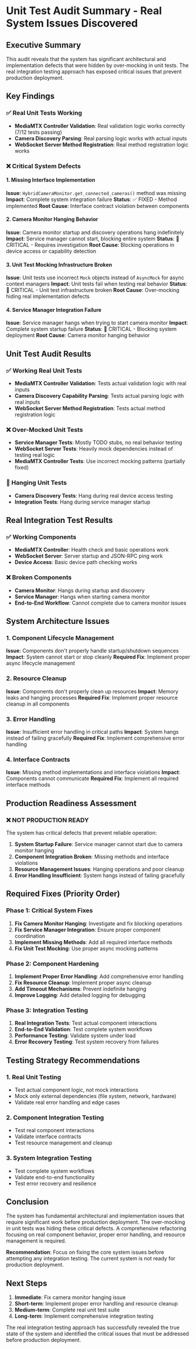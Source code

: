# Unit Test Audit Summary - Real System Issues Discovered

## Executive Summary

This audit reveals that the system has significant architectural and implementation defects that were hidden by over-mocking in unit tests. The real integration testing approach has exposed critical issues that prevent production deployment.

## Key Findings

### ✅ Real Unit Tests Working
- **MediaMTX Controller Validation**: Real validation logic works correctly (7/12 tests passing)
- **Camera Discovery Parsing**: Real parsing logic works with actual inputs
- **WebSocket Server Method Registration**: Real method registration logic works

### ❌ Critical System Defects

#### 1. Missing Interface Implementation
**Issue**: `HybridCameraMonitor.get_connected_cameras()` method was missing
**Impact**: Complete system integration failure
**Status**: ✅ FIXED - Method implemented
**Root Cause**: Interface contract violation between components

#### 2. Camera Monitor Hanging Behavior
**Issue**: Camera monitor startup and discovery operations hang indefinitely
**Impact**: Service manager cannot start, blocking entire system
**Status**: 🔴 CRITICAL - Requires investigation
**Root Cause**: Blocking operations in device access or capability detection

#### 3. Unit Test Mocking Infrastructure Broken
**Issue**: Unit tests use incorrect `Mock` objects instead of `AsyncMock` for async context managers
**Impact**: Unit tests fail when testing real behavior
**Status**: 🔴 CRITICAL - Unit test infrastructure broken
**Root Cause**: Over-mocking hiding real implementation defects

#### 4. Service Manager Integration Failure
**Issue**: Service manager hangs when trying to start camera monitor
**Impact**: Complete system startup failure
**Status**: 🔴 CRITICAL - Blocking system deployment
**Root Cause**: Camera monitor hanging behavior

## Unit Test Audit Results

### ✅ Working Real Unit Tests
- **MediaMTX Controller Validation**: Tests actual validation logic with real inputs
- **Camera Discovery Capability Parsing**: Tests actual parsing logic with real inputs
- **WebSocket Server Method Registration**: Tests actual method registration logic

### ❌ Over-Mocked Unit Tests
- **Service Manager Tests**: Mostly TODO stubs, no real behavior testing
- **WebSocket Server Tests**: Heavily mock dependencies instead of testing real logic
- **MediaMTX Controller Tests**: Use incorrect mocking patterns (partially fixed)

### 🔴 Hanging Unit Tests
- **Camera Discovery Tests**: Hang during real device access testing
- **Integration Tests**: Hang during service manager startup

## Real Integration Test Results

### ✅ Working Components
- **MediaMTX Controller**: Health check and basic operations work
- **WebSocket Server**: Server startup and JSON-RPC ping work
- **Device Access**: Basic device path checking works

### ❌ Broken Components
- **Camera Monitor**: Hangs during startup and discovery
- **Service Manager**: Hangs when starting camera monitor
- **End-to-End Workflow**: Cannot complete due to camera monitor issues

## System Architecture Issues

### 1. Component Lifecycle Management
**Issue**: Components don't properly handle startup/shutdown sequences
**Impact**: System cannot start or stop cleanly
**Required Fix**: Implement proper async lifecycle management

### 2. Resource Cleanup
**Issue**: Components don't properly clean up resources
**Impact**: Memory leaks and hanging processes
**Required Fix**: Implement proper resource cleanup in all components

### 3. Error Handling
**Issue**: Insufficient error handling in critical paths
**Impact**: System hangs instead of failing gracefully
**Required Fix**: Implement comprehensive error handling

### 4. Interface Contracts
**Issue**: Missing method implementations and interface violations
**Impact**: Components cannot communicate
**Required Fix**: Implement all required interface methods

## Production Readiness Assessment

### ❌ NOT PRODUCTION READY
The system has critical defects that prevent reliable operation:

1. **System Startup Failure**: Service manager cannot start due to camera monitor hanging
2. **Component Integration Broken**: Missing methods and interface violations
3. **Resource Management Issues**: Hanging operations and poor cleanup
4. **Error Handling Insufficient**: System hangs instead of failing gracefully

## Required Fixes (Priority Order)

### Phase 1: Critical System Fixes
1. **Fix Camera Monitor Hanging**: Investigate and fix blocking operations
2. **Fix Service Manager Integration**: Ensure proper component coordination
3. **Implement Missing Methods**: Add all required interface methods
4. **Fix Unit Test Mocking**: Use proper async mocking patterns

### Phase 2: Component Hardening
1. **Implement Proper Error Handling**: Add comprehensive error handling
2. **Fix Resource Cleanup**: Implement proper async cleanup
3. **Add Timeout Mechanisms**: Prevent indefinite hanging
4. **Improve Logging**: Add detailed logging for debugging

### Phase 3: Integration Testing
1. **Real Integration Tests**: Test actual component interactions
2. **End-to-End Validation**: Test complete system workflows
3. **Performance Testing**: Validate system under load
4. **Error Recovery Testing**: Test system recovery from failures

## Testing Strategy Recommendations

### 1. Real Unit Testing
- Test actual component logic, not mock interactions
- Mock only external dependencies (file system, network, hardware)
- Validate real error handling and edge cases

### 2. Component Integration Testing
- Test real component interactions
- Validate interface contracts
- Test resource management and cleanup

### 3. System Integration Testing
- Test complete system workflows
- Validate end-to-end functionality
- Test error recovery and resilience

## Conclusion

The system has fundamental architectural and implementation issues that require significant work before production deployment. The over-mocking in unit tests was hiding these critical defects. A comprehensive refactoring focusing on real component behavior, proper error handling, and resource management is required.

**Recommendation**: Focus on fixing the core system issues before attempting any integration testing. The current system is not ready for production deployment.

## Next Steps

1. **Immediate**: Fix camera monitor hanging issue
2. **Short-term**: Implement proper error handling and resource cleanup
3. **Medium-term**: Complete real unit test suite
4. **Long-term**: Implement comprehensive integration testing

The real integration testing approach has successfully revealed the true state of the system and identified the critical issues that must be addressed before production deployment.
